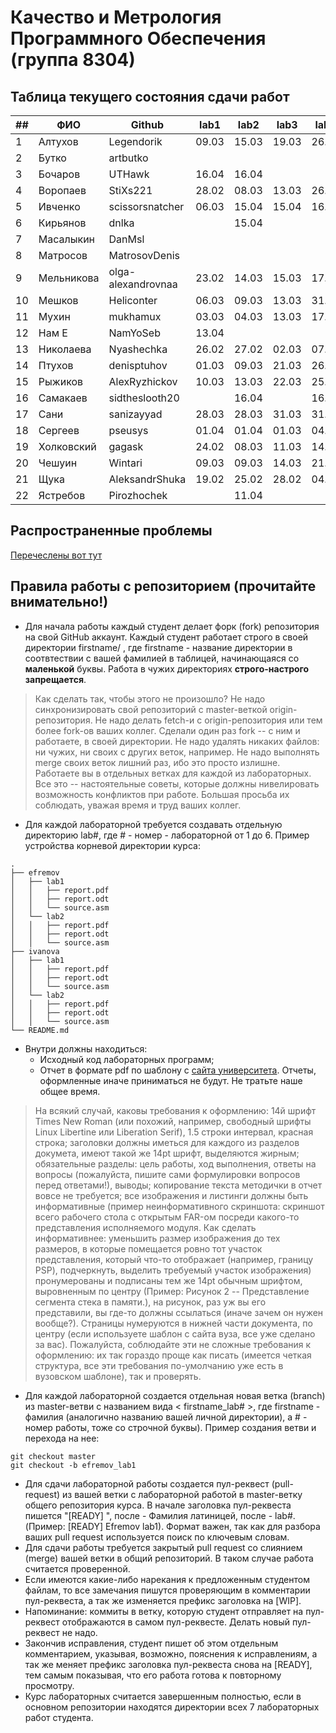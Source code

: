 # Качество и Метрология Программного Обеспечения (группа 8304)

## Таблица текущего состояния сдачи работ

| ##   | ФИО        | Github             | lab1  | lab2  | lab3  | lab4  | lab5  | lab6  | Mark  |
| ---- | ---------- | ------------------ | ----- | ----- | ----- | ----- | ----- | ----- | ----- |
| 1    | Алтухов    | Legendorik         | 09.03 | 15.03 | 19.03 | 26.03 | 27.03 | 29.03 |   5   |
| 2    | Бутко      | artbutko           |       |       |       |       |       |       |       |
| 3    | Бочаров    | UTHawk             | 16.04 | 16.04 |       |       |       |       |       |
| 4    | Воропаев   | StiXs221           | 28.02 | 08.03 | 13.03 | 26.03 | 08.04 | 08.04 |   4   |
| 5    | Ивченко    | scissorsnatcher    | 06.03 | 15.04 | 15.04 | 16.04 |       |       |       |
| 6    | Кирьянов   | dnlka              |       | 15.04 |       |       |       |       |       |
| 7    | Масалыкин  | DanMsl             |       |       |       |       |       |       |       |
| 8    | Матросов   | MatrosovDenis      |       |       |       |       |       |       |       |
| 9    | Мельникова | olga-alexandrovnaa | 23.02 | 14.03 | 15.03 | 17.03 | 19.03 | 20.03 |   5   |
| 10   | Мешков     | Heliconter         | 06.03 | 09.03 | 13.03 | 31.03 | 10.04 | 13.04 |   3   |
| 11   | Мухин      | mukhamux           | 03.03 | 04.03 | 13.03 | 17.03 | 27.03 | 03.04 |   4   |
| 12   | Нам Е      | NamYoSeb           | 13.04 |       |       |       |       |       |       |
| 13   | Николаева  | Nyashechka         | 26.02 | 27.02 | 02.03 | 07.03 | 24.03 | 30.03 |   5   |
| 14   | Птухов     | denisptuhov        | 01.03 | 09.03 | 21.03 | 26.03 | 02.04 | 05.04 |   4   |
| 15   | Рыжиков    | AlexRyzhickov      | 10.03 | 13.03 | 22.03 | 25.03 | 29.03 | 30.03 |   5   |
| 16   | Самакаев   | sidtheslooth20     |       | 16.04 |       | 16.04 | 16.04 | 16.04 |       |
| 17   | Сани       | sanizayyad         | 28.03 | 28.03 | 31.03 | 31.03 | 03.04 | 03.04 |   4   |
| 18   | Сергеев    | pseusys            | 01.04 | 01.04 | 01.03 | 04.03 | 04.04 | 11.04 |   4   |
| 19   | Холковский | gagask             | 24.02 | 08.03 | 11.03 | 14.03 | 06.04 | 06.04 |   4   |
| 20   | Чешуин     | Wintari            | 09.03 | 09.03 | 14.03 | 21.03 | 28.03 | 05.04 |   4   |
| 21   | Щука       | AleksandrShuka     | 19.02 | 25.02 | 28.02 | 04.03 | 16.03 | 22.03 |   5   |
| 22   | Ястребов   | Pirozhochek        |       | 11.04 |       |       |       |       |       |

## Распространенные проблемы

[Перечеслены вот тут](./FAQ.md)


## Правила работы с репозиторием (прочитайте внимательно!)

 - Для начала работы каждый студент делает форк (fork) репозитория на свой GitHub аккаунт.
Каждый студент работает строго в своей директории firstname/ , где firstname - название директории в соотвтествии с вашей фамилией в таблицей, начинающаяся со **маленькой** буквы. Работа в чужих директориях **строго-настрого запрещается**.

> Как сделать так, чтобы этого не произошло? Не надо синхронизировать свой репозиторий с master-веткой origin-репозитория. Не надо делать fetch-и с origin-репозитория или тем более fork-ов ваших коллег. Сделали один раз fork -- с ним и работаете, в своей директории. Не надо удалять никаких файлов: ни чужих, ни своих с других веток, например. Не надо выполнять merge своих веток лишний раз, ибо это просто излишне. Работаете вы в отдельных ветках для каждой из лабораторных. Все это -- настоятельные советы, которые должны нивелировать возможность конфликтов при работе. Большая просьба их соблюдать, уважая время и труд ваших коллег.

- Для каждой лабораторной требуется создавать отдельную директорию lab#, где # - номер - лабораторной от 1 до 6. Пример устройства корневой директории курса:

```
.
├── efremov
│   ├── lab1
│   │   ├── report.pdf
│   │   ├── report.odt
│   │   └── source.asm
│   └── lab2
│   │   ├── report.pdf
│   │   ├── report.odt
│   │   └── source.asm
├── ivanova
│   ├── lab1
│   │   ├── report.pdf
│   │   ├── report.odt
│   │   └── source.asm
│   └── lab2
│   │   ├── report.pdf
│   │   ├── report.odt
│   │   └── source.asm
└── README.md
```

- Внутри должны находиться:
    - Исходный код лабораторных программ;
    - Отчет в формате pdf по шаблону с [сайта университета](https://etu.ru/ru/studentam/dokumenty-dlya-ucheby/). Отчеты, оформленные иначе приниматься не будут. Не тратьте наше общее время.

> На всякий случай, каковы требования к оформлению: 14й шрифт Times New Roman (или похожий, например, свободный шрифты Linux Libertine или Liberation Serif), 1.5 строки интервал, красная строка; заголовки должны иметься для каждого из разделов докумета, имеют такой же 14pt шрифт, выделяются жирным; обязательные разделы: цель работы, ход выполнения, ответы на вопросы (пожалуйста, пишите сами формулировки вопросов перед ответами!), выводы; копирование текста методички в отчет вовсе не требуется; все изображения и листинги должны быть информативные (пример неинформативного скриншота: скриншот всего рабочего стола с открытым FAR-ом посреди какого-то представления исполняемого модуля. Как сделать информативнее: уменьшить размер изображения до тех размеров, в которые помещается ровно тот участок представления, который что-то отображает (например, границу PSP), подчеркнуть, выделить требуемый участок изображения) пронумерованы и подписаны тем же 14pt обычным шрифтом, выровненным по центру (Пример: Рисунок 2 -- Представление сегмента стека в памяти.), на рисунок, раз уж вы его представили, вы где-то должны ссылаться (иначе зачем он нужен вообще?). Страницы нумеруются в нижней части документа, по центру (если используете шаблон с сайта вуза, все уже сделано за вас). Пожалуйста, соблюдайте эти не сложные требования к оформлению: их так гораздо проще как писать (имеется четкая структура, все эти требования по-умолчанию уже есть в вузовском шаблоне), так и проверять.

- Для каждой лабораторной создается отдельная новая ветка (branch) из master-ветви с названием вида < firstname_lab# >, где firstname - фамилия (аналогично названию вашей личной директории), а # - номер работы, тоже со строчной буквы). Пример создания ветви и перехода на нее:
```
git checkout master
git checkout -b efremov_lab1
```
- Для сдачи лабораторной работы создается пул-реквест (pull-request) из вашей ветки с лабораторной работой в master-ветку общего репозитория курса. В начале заголовка пул-реквеста пишется "[READY] ", после - Фамилия латиницей, после - lab#. (Пример: [READY] Efremov lab1). Формат важен, так как для разбора ваших pull request используется поиск по ключевым словам.
- Для сдачи работы требуется закрытый pull request со слиянием (merge) вашей ветки в общий репозиторий. В таком случае работа считается проверенной.
- Если имеются какие-либо нарекания к предложенным студентом файлам, то все замечания пишутся проверяющим в комментарии пул-реквеста, а так же изменяется префикс заголовка на [WIP].
- Напоминание: коммиты в ветку, которую студент отправляет на пул-реквест отображаются в самом пул-реквесте. Делать новый пул-реквест не надо.
- Закончив исправления, студент пишет об этом отдельным комментарием, указывая, возможно, пояснения к исправлениям, а так же меняет префикс заголовка пул-реквеста снова на [READY], тем самым показывая, что его работа готова к повторному просмотру.
- Курс лабораторных считается завершенным полностью, если в основном репозитории находятся директории всех 7 лабораторных работ студента.
